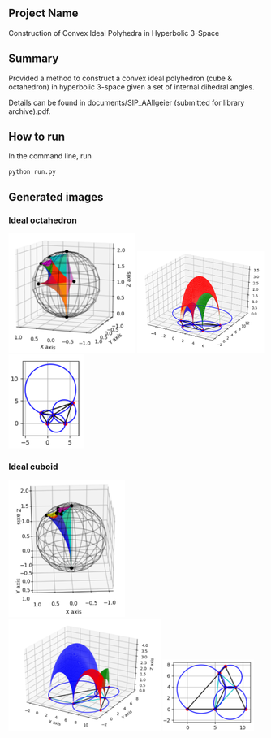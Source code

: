 ## Project Name 
Construction of Convex Ideal Polyhedra in Hyperbolic 3-Space

## Summary 
Provided a method to construct a convex ideal polyhedron (cube & octahedron) in hyperbolic 3-space given a set of internal dihedral angles. <br> 

Details can be found in documents/SIP_AAllgeier (submitted for library archive).pdf. 

## How to run
In the command line, run 
```console
python run.py
```

## Generated images
### Ideal octahedron 
<p float="left">
  <img src="img/octa-sphere.png" width="250" />
  <img src="img/octa-upper.png" width="250" /> 
  <img src="img/octa-verticies.png" width="150" />
</p>

### Ideal cuboid
<p float="left">
  <img src="img/cube-sphere.png" width="230" />
  <img src="img/cube-upper.png" width="300" /> 
  <img src="img/cube-vertices.png" width="180" />
</p>


